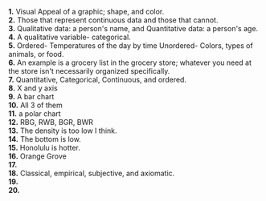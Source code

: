 **1.**  Visual Appeal of a graphic; shape, and color.  
**2.**  Those that represent continuous data and those that cannot.  
**3.**  Qualitative data: a person's name, and Quantitative data: a person's age.  
**4.**  A qualitative variable- categorical.  
**5.**  Ordered- Temperatures of the day by time Unordered- Colors, types of animals, or food.  
**6.**  An example is a grocery list in the grocery store; whatever you need at the store isn't necessarily organized specifically.   
**7.**  Quantitative, Categorical, Continuous, and ordered.    
**8.**  X and y axis  
**9.**  A bar chart  
**10.** All 3 of them  
**11.** a polar chart  
**12.** RBG, RWB, BGR, BWR  
**13.** The density is too low I think.  
**14.** The bottom is low.  
**15.** Honolulu is hotter.  
**16.** Orange Grove  
**17.**    
**18.** Classical, empirical, subjective, and axiomatic.  
**19.**  
**20.**  

